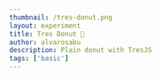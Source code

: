 ```yaml
---
thumbnail: /tres-donut.png
layout: experiment
title: Tres Donut 🍩
author: alvarosabu
description: Plain donut with TresJS
tags: ['basic']
---
```


<TresDonut />
